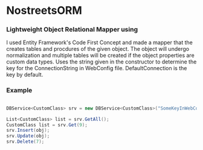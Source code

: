 # NostreetsORM
###  Lightweight Object Relational Mapper using
I used Entity Framework's Code First Concept and made a mapper that the creates tables and procdures of the given object. The object 
will undergo normalization and multiple tables will be created if the object properties are custom data types. Uses the string given in
the constructor to determine the key for the ConnectionString in WebConfig file. DefaultConnection is the key by default.

### Example
```C#

DBService<CustomClass> srv = new DBService<CustomClass>("SomeKeyInWebConfig");

List<CustomClass> list = srv.GetAll();
CustomClass list = srv.Get(9);
srv.Insert(obj);
srv.Update(obj);
srv.Delete(7);
```
